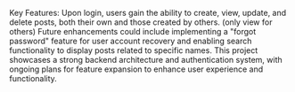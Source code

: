 Key Features:
Upon login, users gain the ability to create, view, update, and delete posts, both their own and those created by others. (only view for others)
Future enhancements could include implementing a "forgot password" feature for user account recovery and enabling search functionality to display posts related to specific names.
This project showcases a strong backend architecture and authentication system, with ongoing plans for feature expansion to enhance user experience and functionality.
